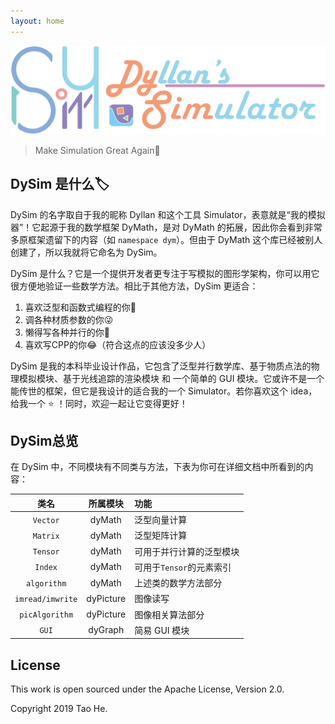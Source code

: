 ```yaml
---
layout: home
---
```


![logoAddWord](index.assets/logoAddWord-16435318604501.png)

>Make Simulation Great Again🤺

## DySim 是什么🏷️

DySim 的名字取自于我的昵称 Dyllan 和这个工具 Simulator，表意就是“我的模拟器”！它起源于我的数学框架 DyMath，是对 DyMath 的拓展，因此你会看到非常多原框架遗留下的内容（如 `namespace dym`）。但由于 DyMath 这个库已经被别人创建了，所以我就将它命名为 DySim。

DySim 是什么？它是一个提供开发者更专注于写模拟的图形学架构，你可以用它很方便地验证一些数学方法。相比于其他方法，DySim 更适合：
1. 喜欢泛型和函数式编程的你🥰
2. 调各种材质参数的你😜
3. 懒得写各种并行的你🤔
4. 喜欢写CPP的你😂（符合这点的应该没多少人）

DySim 是我的本科毕业设计作品，它包含了泛型并行数学库、基于物质点法的物理模拟模块、基于光线追踪的渲染模块 和 一个简单的 GUI 模块。它或许不是一个能传世的框架，但它是我设计的适合我的一个 Simulator。若你喜欢这个 idea，给我一个 ⭐️ ！同时，欢迎一起让它变得更好！

## DySim总览

在 DySim 中，不同模块有不同类与方法，下表为你可在详细文档中所看到的内容：

|       类名       | 所属模块  | 功能                     |
| :--------------: | :-------: | :----------------------- |
|     `Vector`     |  dyMath   | 泛型向量计算             |
|     `Matrix`     |  dyMath   | 泛型矩阵计算             |
|     `Tensor`     |  dyMath   | 可用于并行计算的泛型模块 |
|     `Index`      |  dyMath   | 可用于`Tensor`的元素索引 |
|   `algorithm`    |  dyMath   | 上述类的数学方法部分     |
| `imread/imwrite` | dyPicture | 图像读写                 |
|  `picAlgorithm`  | dyPicture | 图像相关算法部分         |
|      `GUI`       |  dyGraph  | 简易 GUI 模块            |



## License

This work is open sourced under the Apache License, Version 2.0.

Copyright 2019 Tao He.

[1]: https://pages.github.com
[2]: https://pages.github.com/themes
[3]: https://github.com/sighingnow/jekyll-gitbook/fork

